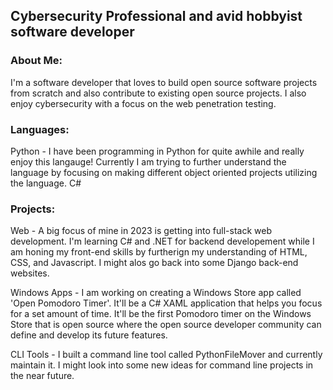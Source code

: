 ## Cybersecurity Professional and avid hobbyist software developer

### About Me: 
I'm a software developer that loves to build open source software projects from scratch and also contribute to existing open source projects. I also enjoy cybersecurity with a focus on the web penetration testing. 

### Languages: 
Python - I have been programming in Python for quite awhile and really enjoy this langauge! Currently I am trying to further understand the language by focusing on making different object oriented projects utilizing the language. 
C#  

### Projects: 
Web - A big focus of mine in 2023 is getting into full-stack web development. I'm learning C# and .NET for backend developement while I am honing my front-end skills by furtherign my understanding of HTML, CSS, and Javascript. I might alos go back into some Django back-end websites. 

Windows Apps - I am working on creating a Windows Store app called 'Open Pomodoro Timer'. It'll be a C# XAML application that helps you focus for a set amount of time. It'll be the first Pomodoro timer on the Windows Store that is open source where the open source developer community can define and develop its future features. 

CLI Tools - I built a command line tool called PythonFileMover and currently maintain it. I might look into some new ideas for command line projects in the near future. 

